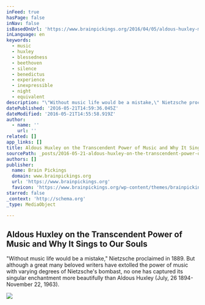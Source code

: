 ```yaml
---
inFeed: true
hasPage: false
inNav: false
isBasedOnUrl: 'https://www.brainpickings.org/2016/04/05/aldous-huxley-music-at-night/'
inLanguage: en
keywords:
  - music
  - huxley
  - blessedness
  - beethoven
  - silence
  - benedictus
  - experience
  - inexpressible
  - night
  - equivalent
description: "\"Without music life would be a mistake,\" Nietzsche proclaimed in 1889. But although a great many beloved writers have extolled the power of music with varying degrees of Nietzsche's bombast, no one has captured its singular enchantment more beautifully than Aldous Huxley (July, 26 1894-November 22, 1963)."
datePublished: '2016-05-21T14:59:36.045Z'
dateModified: '2016-05-21T14:55:58.919Z'
author:
  - name: ''
    url: ''
related: []
app_links: []
title: Aldous Huxley on the Transcendent Power of Music and Why It Sings to Our Souls
sourcePath: _posts/2016-05-21-aldous-huxley-on-the-transcendent-power-of-music-and-why-it.md
authors: []
publisher:
  name: Brain Pickings
  domain: www.brainpickings.org
  url: 'https://www.brainpickings.org'
  favicon: 'https://www.brainpickings.org/wp-content/themes/brainpickings/images/favicon.ico'
starred: false
_context: 'http://schema.org'
_type: MediaObject

---
```

<article style=""><h1>Aldous Huxley on the Transcendent Power of Music and Why It Sings to Our Souls</h1><p>"Without music life would be a mistake," Nietzsche proclaimed in 1889. But although a great many beloved writers have extolled the power of music with varying degrees of Nietzsche's bombast, no one has captured its singular enchantment more beautifully than Aldous Huxley (July, 26 1894-November 22, 1963).</p><img src="https://s3-us-west-2.amazonaws.com/the-grid-img/p/b3fd48be3cc043e0f836a2ea3588c95a6dfe6546.jpg" /></article>